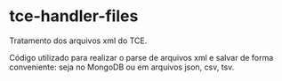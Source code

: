 # tce-handler-files
Tratamento dos arquivos xml do TCE. 

Código utilizado para realizar o parse de arquivos xml e salvar de forma conveniente: seja no MongoDB ou em arquivos json, csv, tsv.
